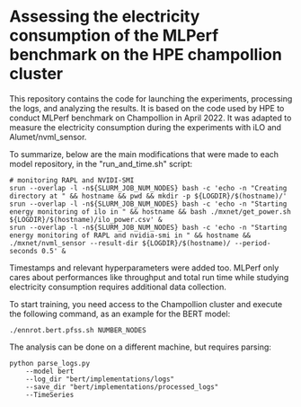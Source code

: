 # Assessing the electricity consumption of the MLPerf benchmark on the HPE champollion cluster

This repository contains the code for launching the experiments, processing the logs, and analyzing the results.
It is based on the code used by HPE to conduct MLPerf benchmark on Champollion in April 2022.
It was adapted to measure the electricity consumption during the experiments with iLO and Alumet/nvml_sensor.

To summarize, below are the main modifications that were made to each model repository, in the "run_and_time.sh" script:
```
# monitoring RAPL and NVIDI-SMI
srun --overlap -l -n${SLURM_JOB_NUM_NODES} bash -c 'echo -n "Creating directory at " && hostname && pwd && mkdir -p ${LOGDIR}/$(hostname)/'
srun --overlap -l -n${SLURM_JOB_NUM_NODES} bash -c 'echo -n "Starting energy monitoring of ilo in " && hostname && bash ./mxnet/get_power.sh ${LOGDIR}/$(hostname)/ilo_power.csv' &
srun --overlap -l -n${SLURM_JOB_NUM_NODES} bash -c 'echo -n "Starting energy monitoring of RAPL and nvidia-smi in " && hostname && ./mxnet/nvml_sensor --result-dir ${LOGDIR}/$(hostname)/ --period-seconds 0.5' &
```

Timestamps and relevant hyperparameters were added too. MLPerf only cares about performances like throughput and total run time while studying electricity consumption requires additional data collection.

To start training, you need access to the Champollion cluster and execute the following command, as an example for the BERT model:
```
./ennrot.bert.pfss.sh NUMBER_NODES
```

The analysis can be done on a different machine, but requires parsing:
```
python parse_logs.py 
    --model bert 
    --log_dir "bert/implementations/logs" 
    --save_dir "bert/implementations/processed_logs"
    --TimeSeries
```
